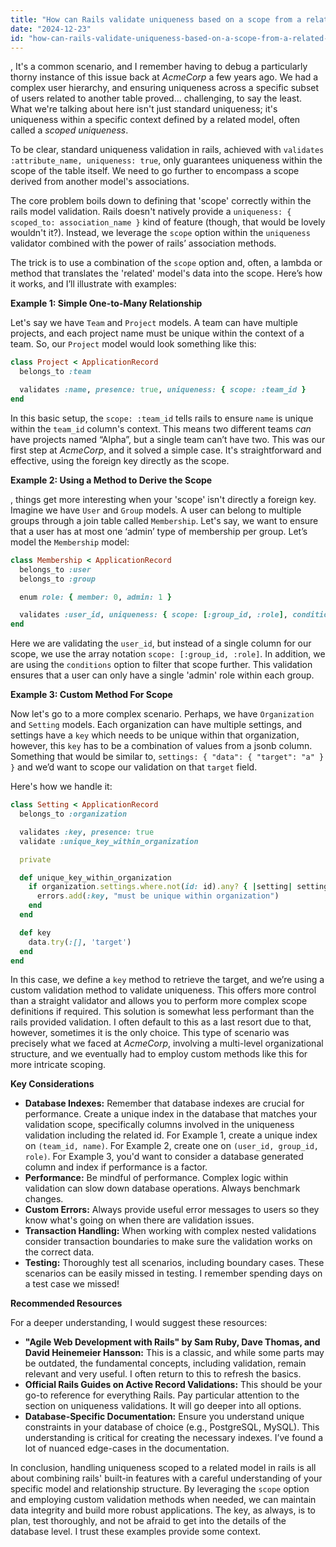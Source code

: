 ```yaml
---
title: "How can Rails validate uniqueness based on a scope from a related model?"
date: "2024-12-23"
id: "how-can-rails-validate-uniqueness-based-on-a-scope-from-a-related-model"
---
```


,  It's a common scenario, and I remember having to debug a particularly thorny instance of this issue back at *AcmeCorp* a few years ago. We had a complex user hierarchy, and ensuring uniqueness across a specific subset of users related to another table proved… challenging, to say the least. What we're talking about here isn't just standard uniqueness; it's uniqueness within a specific context defined by a related model, often called a *scoped uniqueness*.

To be clear, standard uniqueness validation in rails, achieved with `validates :attribute_name, uniqueness: true`, only guarantees uniqueness within the scope of the table itself. We need to go further to encompass a scope derived from another model's associations.

The core problem boils down to defining that 'scope' correctly within the rails model validation. Rails doesn't natively provide a `uniqueness: { scoped_to: association_name }` kind of feature (though, that would be lovely wouldn't it?). Instead, we leverage the `scope` option within the `uniqueness` validator combined with the power of rails’ association methods.

The trick is to use a combination of the `scope` option and, often, a lambda or method that translates the 'related' model's data into the scope. Here’s how it works, and I’ll illustrate with examples:

**Example 1: Simple One-to-Many Relationship**

Let's say we have `Team` and `Project` models. A team can have multiple projects, and each project name must be unique within the context of a team. So, our `Project` model would look something like this:

```ruby
class Project < ApplicationRecord
  belongs_to :team

  validates :name, presence: true, uniqueness: { scope: :team_id }
end
```

In this basic setup, the `scope: :team_id` tells rails to ensure `name` is unique within the `team_id` column's context. This means two different teams *can* have projects named “Alpha”, but a single team can’t have two. This was our first step at *AcmeCorp*, and it solved a simple case. It's straightforward and effective, using the foreign key directly as the scope.

**Example 2: Using a Method to Derive the Scope**

, things get more interesting when your 'scope' isn't directly a foreign key. Imagine we have `User` and `Group` models. A user can belong to multiple groups through a join table called `Membership`. Let's say, we want to ensure that a user has at most one ‘admin’ type of membership per group. Let’s model the `Membership` model:

```ruby
class Membership < ApplicationRecord
  belongs_to :user
  belongs_to :group

  enum role: { member: 0, admin: 1 }

  validates :user_id, uniqueness: { scope: [:group_id, :role], conditions: -> { where(role: :admin) } }
end
```

Here we are validating the `user_id`, but instead of a single column for our scope, we use the array notation `scope: [:group_id, :role]`. In addition, we are using the `conditions` option to filter that scope further. This validation ensures that a user can only have a single 'admin' role within each group.

**Example 3: Custom Method For Scope**

Now let's go to a more complex scenario. Perhaps, we have `Organization` and `Setting` models. Each organization can have multiple settings, and settings have a `key` which needs to be unique within that organization, however, this `key` has to be a combination of values from a jsonb column. Something that would be similar to, `settings: { "data": { "target": "a" } }` and we’d want to scope our validation on that `target` field.

Here's how we handle it:

```ruby
class Setting < ApplicationRecord
  belongs_to :organization

  validates :key, presence: true
  validate :unique_key_within_organization

  private

  def unique_key_within_organization
    if organization.settings.where.not(id: id).any? { |setting| setting.key == key }
      errors.add(:key, "must be unique within organization")
    end
  end

  def key
    data.try(:[], 'target')
  end
end
```

In this case, we define a `key` method to retrieve the target, and we’re using a custom validation method to validate uniqueness. This offers more control than a straight validator and allows you to perform more complex scope definitions if required. This solution is somewhat less performant than the rails provided validation. I often default to this as a last resort due to that, however, sometimes it is the only choice. This type of scenario was precisely what we faced at *AcmeCorp*, involving a multi-level organizational structure, and we eventually had to employ custom methods like this for more intricate scoping.

**Key Considerations**

*   **Database Indexes:** Remember that database indexes are crucial for performance. Create a unique index in the database that matches your validation scope, specifically columns involved in the uniqueness validation including the related id. For Example 1, create a unique index on `(team_id, name)`. For Example 2, create one on `(user_id, group_id, role)`. For Example 3, you'd want to consider a database generated column and index if performance is a factor.
*   **Performance:** Be mindful of performance. Complex logic within validation can slow down database operations. Always benchmark changes.
*   **Custom Errors:** Always provide useful error messages to users so they know what's going on when there are validation issues.
*   **Transaction Handling:** When working with complex nested validations consider transaction boundaries to make sure the validation works on the correct data.
*   **Testing:** Thoroughly test all scenarios, including boundary cases. These scenarios can be easily missed in testing. I remember spending days on a test case we missed!

**Recommended Resources**

For a deeper understanding, I would suggest these resources:

*   **"Agile Web Development with Rails" by Sam Ruby, Dave Thomas, and David Heinemeier Hansson:** This is a classic, and while some parts may be outdated, the fundamental concepts, including validation, remain relevant and very useful. I often return to this to refresh the basics.
*   **Official Rails Guides on Active Record Validations:** This should be your go-to reference for everything Rails. Pay particular attention to the section on uniqueness validations. It will go deeper into all options.
*   **Database-Specific Documentation:** Ensure you understand unique constraints in your database of choice (e.g., PostgreSQL, MySQL). This understanding is critical for creating the necessary indexes. I’ve found a lot of nuanced edge-cases in the documentation.

In conclusion, handling uniqueness scoped to a related model in rails is all about combining rails' built-in features with a careful understanding of your specific model and relationship structure. By leveraging the `scope` option and employing custom validation methods when needed, we can maintain data integrity and build more robust applications. The key, as always, is to plan, test thoroughly, and not be afraid to get into the details of the database level. I trust these examples provide some context.
